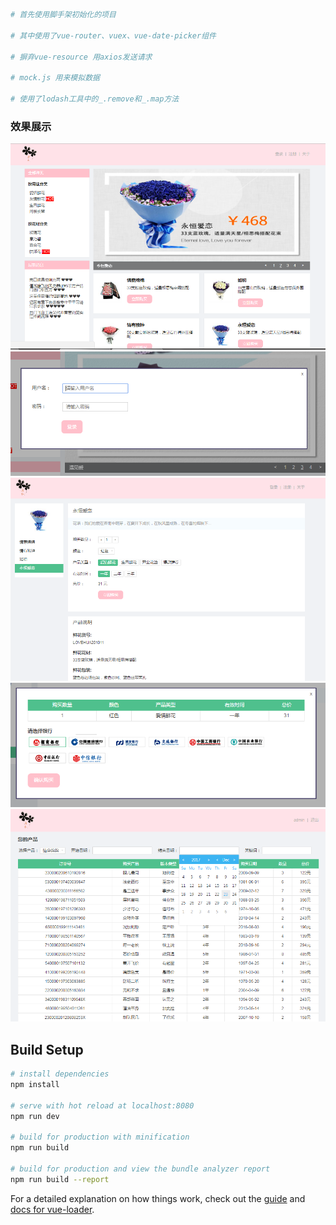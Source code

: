 ``` bash
# 首先使用脚手架初始化的项目

# 其中使用了vue-router、vuex、vue-date-picker组件

# 摒弃vue-resource 用axios发送请求

# mock.js 用来模拟数据

# 使用了lodash工具中的_.remove和_.map方法
```

### 效果展示
![1](https://raw.githubusercontent.com/wonderfulshan/my-first-vue-project/master/src/assets/result/1.PNG)
![2](https://raw.githubusercontent.com/wonderfulshan/my-first-vue-project/master/src/assets/result/2.PNG)
![3](https://raw.githubusercontent.com/wonderfulshan/my-first-vue-project/master/src/assets/result/3.PNG)
![4](https://raw.githubusercontent.com/wonderfulshan/my-first-vue-project/master/src/assets/result/4.PNG)
![5](https://raw.githubusercontent.com/wonderfulshan/my-first-vue-project/master/src/assets/result/5.PNG)
## Build Setup

``` bash
# install dependencies
npm install

# serve with hot reload at localhost:8080
npm run dev

# build for production with minification
npm run build

# build for production and view the bundle analyzer report
npm run build --report
```

For a detailed explanation on how things work, check out the [guide](http://vuejs-templates.github.io/webpack/) and [docs for vue-loader](http://vuejs.github.io/vue-loader).
